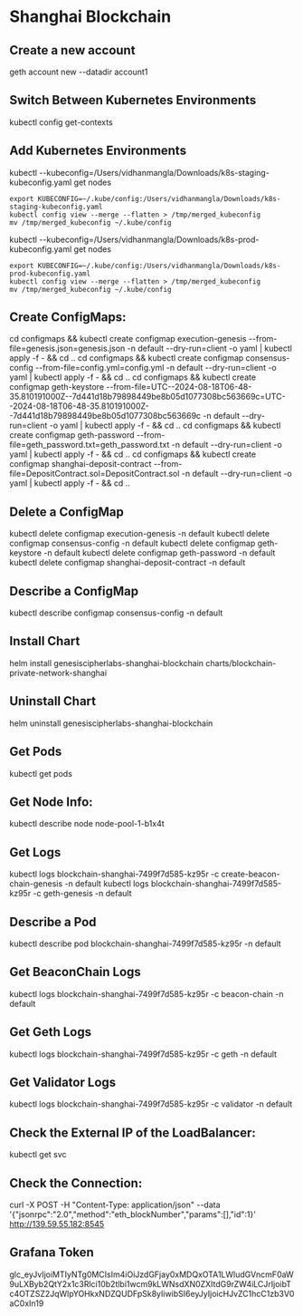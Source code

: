 # Shanghai Blockchain

## Create a new account
geth account new --datadir account1

## Switch Between Kubernetes Environments
kubectl config get-contexts

## Add Kubernetes Environments
kubectl --kubeconfig=/Users/vidhanmangla/Downloads/k8s-staging-kubeconfig.yaml get nodes
```
export KUBECONFIG=~/.kube/config:/Users/vidhanmangla/Downloads/k8s-staging-kubeconfig.yaml
kubectl config view --merge --flatten > /tmp/merged_kubeconfig
mv /tmp/merged_kubeconfig ~/.kube/config
```

kubectl --kubeconfig=/Users/vidhanmangla/Downloads/k8s-prod-kubeconfig.yaml get nodes
```
export KUBECONFIG=~/.kube/config:/Users/vidhanmangla/Downloads/k8s-prod-kubeconfig.yaml
kubectl config view --merge --flatten > /tmp/merged_kubeconfig
mv /tmp/merged_kubeconfig ~/.kube/config
```

## Create ConfigMaps:
cd configmaps && kubectl create configmap execution-genesis --from-file=genesis.json=genesis.json -n default --dry-run=client -o yaml | kubectl apply -f - && cd ..
cd configmaps && kubectl create configmap consensus-config --from-file=config.yml=config.yml -n default --dry-run=client -o yaml | kubectl apply -f - && cd ..
cd configmaps && kubectl create configmap geth-keystore --from-file=UTC--2024-08-18T06-48-35.810191000Z--7d441d18b79898449be8b05d1077308bc563669c=UTC--2024-08-18T06-48-35.810191000Z--7d441d18b79898449be8b05d1077308bc563669c -n default --dry-run=client -o yaml | kubectl apply -f - && cd ..
cd configmaps && kubectl create configmap geth-password --from-file=geth_password.txt=geth_password.txt -n default --dry-run=client -o yaml | kubectl apply -f - && cd ..
cd configmaps && kubectl create configmap shanghai-deposit-contract --from-file=DepositContract.sol=DepositContract.sol -n default --dry-run=client -o yaml | kubectl apply -f - && cd ..

## Delete a ConfigMap
kubectl delete configmap execution-genesis -n default
kubectl delete configmap consensus-config -n default
kubectl delete configmap geth-keystore -n default
kubectl delete configmap geth-password -n default
kubectl delete configmap shanghai-deposit-contract -n default

## Describe a ConfigMap
kubectl describe configmap consensus-config -n default

## Install Chart
helm install genesiscipherlabs-shanghai-blockchain charts/blockchain-private-network-shanghai

## Uninstall Chart
helm uninstall genesiscipherlabs-shanghai-blockchain

## Get Pods
kubectl get pods

## Get Node Info:
kubectl describe node node-pool-1-b1x4t

## Get Logs
kubectl logs blockchain-shanghai-7499f7d585-kz95r -c create-beacon-chain-genesis -n default
kubectl logs blockchain-shanghai-7499f7d585-kz95r -c geth-genesis -n default

## Describe a Pod
kubectl describe pod blockchain-shanghai-7499f7d585-kz95r -n default

## Get BeaconChain Logs
kubectl logs blockchain-shanghai-7499f7d585-kz95r -c beacon-chain -n default

## Get Geth Logs
kubectl logs blockchain-shanghai-7499f7d585-kz95r -c geth -n default

## Get Validator Logs
kubectl logs blockchain-shanghai-7499f7d585-kz95r -c validator -n default

## Check the External IP of the LoadBalancer:
kubectl get svc

## Check the Connection:
curl -X POST -H "Content-Type: application/json" --data '{"jsonrpc":"2.0","method":"eth_blockNumber","params":[],"id":1}' http://139.59.55.182:8545

## Grafana Token
glc_eyJvIjoiMTIyNTg0MCIsIm4iOiJzdGFjay0xMDQxOTA1LWludGVncmF0aW9uLXByb2QtY2x1c3Rlci10b2tlbi1wcm9kLWNsdXN0ZXItdG9rZW4iLCJrIjoibTc4OTZSZ2JqWlpYOHkxNDZQUDFpSk8yIiwibSI6eyJyIjoicHJvZC1hcC1zb3V0aC0xIn19

